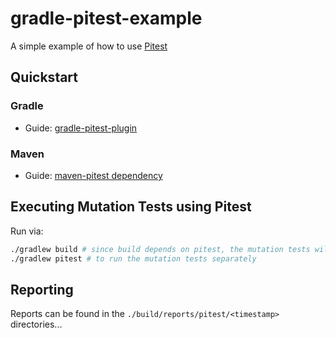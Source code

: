 # gradle-pitest-example

A simple example of how to use [Pitest](http://pitest.org)

## Quickstart
### Gradle
- Guide: [gradle-pitest-plugin](https://gradle-pitest-plugin.solidsoft.info)
### Maven
- Guide: [maven-pitest dependency](http://pitest.org/quickstart/maven/)

## Executing Mutation Tests using Pitest
Run via:
```bash
./gradlew build # since build depends on pitest, the mutation tests will also be executed...
./gradlew pitest # to run the mutation tests separately
```

## Reporting
Reports can be found in the `./build/reports/pitest/<timestamp>` directories...